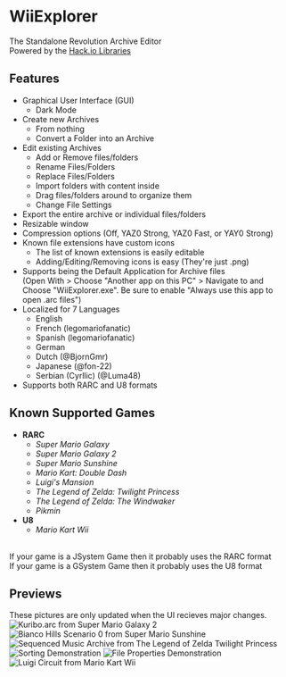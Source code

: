 # WiiExplorer
The Standalone Revolution Archive Editor<br/>
Powered by the [Hack.io Libraries](https://github.com/SuperHackio/Hack.io)

## Features
- Graphical User Interface (GUI)
  - Dark Mode
- Create new Archives
  - From nothing
  - Convert a Folder into an Archive
- Edit existing Archives
  - Add or Remove files/folders
  - Rename Files/Folders
  - Replace Files/Folders
  - Import folders with content inside
  - Drag files/folders around to organize them
  - Change File Settings
- Export the entire archive or individual files/folders
- Resizable window
- Compression options (Off, YAZ0 Strong, YAZ0 Fast, or YAY0 Strong)
- Known file extensions have custom icons
  - The list of known extensions is easily editable
  - Adding/Editing/Removing icons is easy (They're just .png)
- Supports being the Default Application for Archive files<br/>(Open With > Choose "Another app on this PC" > Navigate to and Choose "WiiExplorer.exe". Be sure to enable "Always use this app to open .arc files")
- Localized for 7 Languages
  - English
  - French (legomariofanatic)
  - Spanish (legomariofanatic)
  - German
  - Dutch (@BjornGmr)
  - Japanese (@fon-22)
  - Serbian (Cyrllic) (@Luma48)
- Supports both RARC and U8 formats

## Known Supported Games
- __RARC__
  - *Super Mario Galaxy*
  - *Super Mario Galaxy 2*
  - *Super Mario Sunshine*
  - *Mario Kart: Double Dash*
  - *Luigi's Mansion*
  - *The Legend of Zelda: Twilight Princess*
  - *The Legend of Zelda: The Windwaker*
  - *Pikmin*
- __U8__
  - *Mario Kart Wii*


<br/>If your game is a JSystem Game then it probably uses the RARC format
<br/>If your game is a GSystem Game then it probably uses the U8 format

## Previews
These pictures are only updated when the UI recieves major changes.<br/>
![Kuribo.arc from Super Mario Galaxy 2](https://user-images.githubusercontent.com/44330283/99214070-1cf64500-2784-11eb-8601-e9da8f262e7f.png)
![Bianco Hills Scenario 0 from Super Mario Sunshine](https://user-images.githubusercontent.com/44330283/99214140-44e5a880-2784-11eb-962f-79d1dbddd9e5.png)
![Sequenced Music Archive from The Legend of Zelda Twilight Princess](https://user-images.githubusercontent.com/44330283/99214191-62b30d80-2784-11eb-8512-59a648d4c7b4.png)
![Sorting Demonstration](https://user-images.githubusercontent.com/44330283/99215254-3baa0b00-2787-11eb-9c9c-65aff535f4fa.gif)
![File Properties Demonstration](https://user-images.githubusercontent.com/44330283/99215453-cc80e680-2787-11eb-82c6-9da74fb0bb8a.png)
![Luigi Circuit from Mario Kart Wii](https://user-images.githubusercontent.com/44330283/142714006-183d99e6-8728-43f2-97ce-7dbe814a90a2.png)

